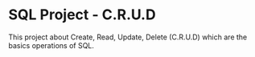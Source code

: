 # SQL Project - C.R.U.D
This project about Create, Read, Update, Delete (C.R.U.D) which are the basics operations of SQL. 

